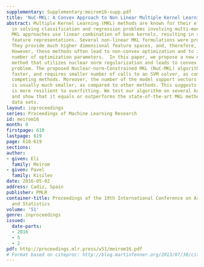 ```yaml
---
supplementary: Supplementary:meirom16-supp.pdf
title: 'NuC-MKL: A Convex Approach to Non Linear Multiple Kernel Learning'
abstract: Multiple Kernel Learning (MKL) methods are known for their effectiveness
  in solving classification and regression problems involving multi-modal data. Many
  MKL approaches use linear combination of base kernels, resulting in somewhat limited
  feature representations. Several non-linear MKL formulations were proposed recently.
  They provide much higher dimensional feature spaces, and, therefore, richer representations.
  However, these methods often lead to non-convex optimization and to intractable
  number of optimization parameters.  In this paper, we propose a new non-linear MKL
  method that utilizes nuclear norm regularization and leads to convex optimization
  problem. The proposed Nuclear-norm-Constrained MKL (NuC-MKL) algorithm converges
  faster, and requires smaller number of calls to an SVM solver, as compared to other
  competing methods. Moreover, the number of the model support vectors in our approach
  is usually much smaller, as compared to other methods. This suggests that our algorithm
  is more resilient to overfitting. We test our algorithm on several known benchmarks,
  and show that it equals or outperforms the state-of-the-art MKL methods on all these
  data sets.
layout: inproceedings
series: Proceedings of Machine Learning Research
id: meirom16
month: 0
firstpage: 610
lastpage: 619
page: 610-619
sections: 
author:
- given: Eli
  family: Meirom
- given: Pavel
  family: Kisilev
date: 2016-05-02
address: Cadiz, Spain
publisher: PMLR
container-title: Proceedings of the 19th International Conference on Artificial Intelligence
  and Statistics
volume: '51'
genre: inproceedings
issued:
  date-parts:
  - 2016
  - 5
  - 2
pdf: http://proceedings.mlr.press/v51/meirom16.pdf
# Format based on citeproc: http://blog.martinfenner.org/2013/07/30/citeproc-yaml-for-bibliographies/
---
```

